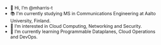 - 👋 Hi, I’m @mharris-t
- 📚 I'm currently studying MS in Communications Engineering at Aalto University, Finland.
- 👀 I’m interested in Cloud Computing, Networking and Security.
- 🌱 I’m currently learning Programmable Dataplanes, Cloud Operations and DevOps.

<!---
mharris-t/mharris-t is a ✨ special ✨ repository because its `README.md` (this file) appears on your GitHub profile.
You can click the Preview link to take a look at your changes.
--->
